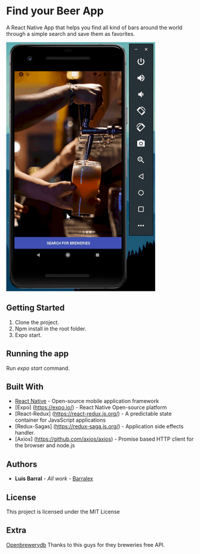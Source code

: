 # Find your Beer App
A React Native App that helps you find all kind of bars around the world through a simple search and save them as favorites.


![Find your Beer App](src/assets/find-your-beer-app.gif)

## Getting Started

1. Clone the project.
2. Npm install in the root folder.
3. Expo start.

## Running the app

Run _expo start_ command.

## Built With

* [React Native](https://docs.microsoft.com/en-us/dotnet/framework/winforms/) -  Open-source mobile application framework 
* [Expo] (https://expo.io/) - React Native Open-source platform
* [React-Redux] (https://react-redux.js.org/) - A predictable state container for JavaScript applications
* [Redux-Sagas] (https://redux-saga.js.org/) - Application side effects handler.
* [Axios] (https://github.com/axios/axios) - Promise based HTTP client for the browser and node.js

## Authors

* **Luis Barral** - *All work* - [Barralex](https://github.com/Barralex)

## License

This project is licensed under the MIT License

## Extra

[Openbrewerydb](https://www.openbrewerydb.org/) Thanks to this guys for they breweries free API.
